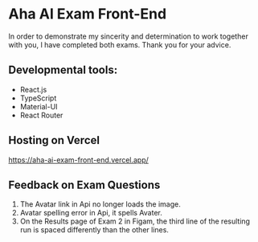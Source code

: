 # Aha AI Exam Front-End
In order to demonstrate my sincerity and determination to work together with you, I have completed both exams. Thank you for your advice.


## Developmental tools:
- React.js
- TypeScript
- Material-UI
- React Router

## Hosting on Vercel
https://aha-ai-exam-front-end.vercel.app/


## Feedback on Exam Questions
1. The Avatar link in Api no longer loads the image.
2. Avatar spelling error in Api, it spells Avater.
3. On the Results page of Exam 2 in Figam, the third line of the resulting run is spaced differently than the other lines.
